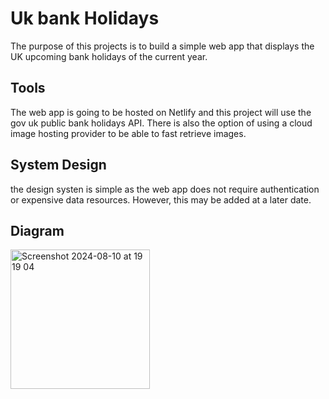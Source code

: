 # Uk bank Holidays

The purpose of this projects is to build a simple web app that displays the UK upcoming bank holidays
of the current year.

## Tools

The web app is going to be hosted on Netlify and this project will use the gov uk public bank holidays API.
There is also the option of using a cloud image hosting provider to be able to fast retrieve images.

## System Design

the design systen is simple as the web app does not require authentication or expensive data resources.
However, this may be added at a later date.

## Diagram


<img width="223" alt="Screenshot 2024-08-10 at 19 19 04" src="https://github.com/user-attachments/assets/5b07f559-04ef-4e53-a2be-f82beef6f97f">
